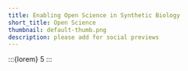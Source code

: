 ```yaml
---
title: Enabling Open Science in Synthetic Biology
short_title: Open Science
thumbnail: default-thumb.png
description: please add for social previews
---
```


:::{lorem} 5
:::
